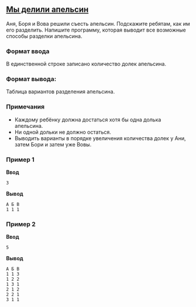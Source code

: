 ## [Мы делили апельсин](../../../solutions/2.4/24_j.py)

Аня, Боря и Вова решили съесть апельсин.
Подскажите ребятам, как им его разделить. Напишите программу, которая выводит все возможные способы разделки апельсина.

### Формат ввода

В единственной строке записано количество долек апельсина.

### Формат вывода:

Таблица вариантов разделения апельсина.

### Примечания

- Каждому ребёнку должна достаться хотя бы одна долька апельсина.
- Ни одной дольки не должно остаться.
- Выводить варианты в порядке увеличения количества долек у Ани, затем Бори и затем уже Вовы.

### Пример 1

__Ввод__
```plaintext
3
```

__Вывод__
```plaintext
А Б В
1 1 1
```

### Пример 2

__Ввод__
```plaintext
5
```

__Вывод__
```plaintext
А Б В
1 1 3
1 2 2
1 3 1
2 1 2
2 2 1
3 1 1
```
